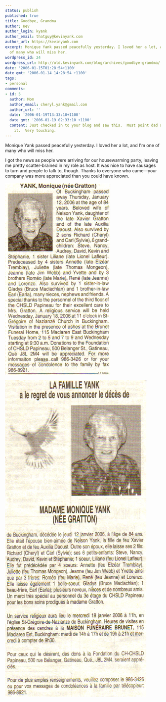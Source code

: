 ```yaml
---
status: publish
published: true
title: Goodbye, Grandma
author: Kev
author_login: kyank
author_email: thatguy@kevinyank.com
author_url: https://kevinyank.com
excerpt: Monique Yank passed peacefully yesterday. I loved her a lot, and I'm one
  of many who will miss her.
wordpress_id: 24
wordpress_url: http://old.kevinyank.com/blog/archives/goodbye-grandma/
date: '2006-01-15T01:28:54+1100'
date_gmt: '2006-01-14 14:28:54 +1100'
tags:
- personal
comments:
- id: 5
  author: Mom
  author_email: cheryl.yank@gmail.com
  author_url: ''
  date: '2006-01-19T13:33:10+1100'
  date_gmt: '2006-01-19 02:33:10 +1100'
  content: Just checked in to your blog and saw this.  Must point dad and Carl to
    it.  Very touching.
---
```

<p>Monique Yank passed peacefully yesterday. I loved her a lot, and I'm one of many who will miss her.<a id="more"></a><a id="more-24"></a></p>
<p>I got the news as people were arriving for our housewarming party, leaving me pretty scatter-brained in my role as host. It was nice to have sausages to turn and people to talk to, though. Thanks to everyone who came—your company was more appreciated than you could have known.</p>
<p><img id="image27" alt="Monique Yank (English)" title="Monique Yank (English)" src="/assets/wp-content/uploads/2006/01/monique-yank-en.jpg" /></p>
<p><img id="image28" alt="Monique Yank (French)" title="Monique Yank (French)" src="/assets/wp-content/uploads/2006/01/monique-yank-fr.jpg" /></p>
